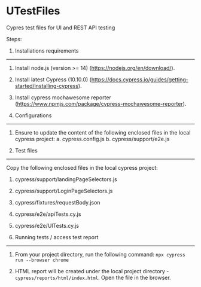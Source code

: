 # UTestFiles
Cypres test files for UI and REST API testing

Steps:

1. Installations requirements
___________________________

1. Install node.js (version >= 14) (https://nodejs.org/en/download/).
2. Install latest Cypress (10.10.0) (https://docs.cypress.io/guides/getting-started/installing-cypress). 
3. Install cypress mochawesome reporter (https://www.npmjs.com/package/cypress-mochawesome-reporter).

2. Configurations
____________________________________

1. Ensure to update the content of the following enclosed files in the local cypress project:
  a. cypress.config.js
  b. cypress/support/e2e.js
  

3. Test files
____________________________________

Copy the following enclosed files in the local cypress project:

  1. cypress/support/landingPageSelectors.js
  2. cypress/support/LoginPageSelectors.js
  3. cypress/fixtures/requestBody.json
  4. cypress/e2e/apiTests.cy.js
  5. cypress/e2e/UITests.cy.js
  
  
 4. Running tests / access test report
 ____________________________________
 
 1. From your project directory, run the following command:
    `npx cypress run --browser chrome`
    
 2. HTML report will be created under the local project directory - `cypress/reports/html/index.html`. Open the file in the browser.
    
 
 
